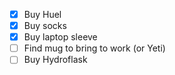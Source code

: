 - [X] Buy Huel
- [X] Buy socks
- [X] Buy laptop sleeve
- [ ] Find mug to bring to work (or Yeti)
- [ ] Buy Hydroflask